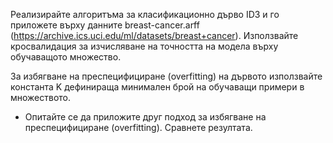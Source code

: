 Реализирайте алгоритъма за класификационно дърво ID3 и го приложете върху данните breast-cancer.arff (https://archive.ics.uci.edu/ml/datasets/breast+cancer). Използвайте кросвалидация за изчисляване на точността на модела върху обучаващото множество.

За избягване на преспецифициране (overfitting) на дървото използвайте константа K дефинираща минимален брой на обучаващи примери в множеството.

* Опитайте се да приложите друг подход за избягване на преспецифициране (overfitting). Сравнете резултата.
